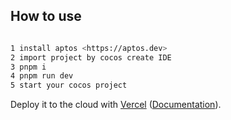 ## How to use
```bash

1 install aptos <https://aptos.dev>
2 import project by cocos create IDE
3 pnpm i
4 pnpm run dev
5 start your cocos project 
```

Deploy it to the cloud with [Vercel](https://vercel.com/new?utm_source=github&utm_medium=readme&utm_campaign=next-example) ([Documentation](https://nextjs.org/docs/deployment)).
